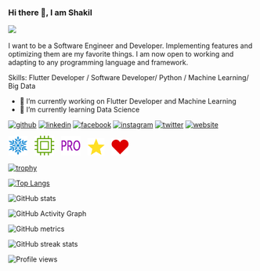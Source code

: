 ### Hi there 👋, I am Shakil 
![](https://camo.githubusercontent.com/ac9dffb526ef7200a223a6ca667df5805de894cb6c2b6697488ef011dd2e67e0/68747470733a2f2f6d69726f2e6d656469756d2e636f6d2f6d61782f323030302f312a2d654c6a5059375547536f51685379573571433667772e676966)

I want to be a Software Engineer and Developer. Implementing features and optimizing them are my favorite things. I am now open to working and adapting to any programming language and framework.

Skills: Flutter Developer /  Software Developer/ Python / Machine Learning/ Big Data

- 🔭 I’m currently working on Flutter Developer and Machine Learning 
- 🌱 I’m currently learning Data Science 


[<img src='https://cdn.jsdelivr.net/npm/simple-icons@3.0.1/icons/github.svg' alt='github' height='40'>](https://github.com/shakil033)  [<img src='https://cdn.jsdelivr.net/npm/simple-icons@3.0.1/icons/linkedin.svg' alt='linkedin' height='40'>](https://www.linkedin.com/in/shakil033/)  [<img src='https://cdn.jsdelivr.net/npm/simple-icons@3.0.1/icons/facebook.svg' alt='facebook' height='40'>](https://www.facebook.com/shakil0333)  [<img src='https://cdn.jsdelivr.net/npm/simple-icons@3.0.1/icons/instagram.svg' alt='instagram' height='40'>](https://www.instagram.com/mohammad____shakil/)  [<img src='https://cdn.jsdelivr.net/npm/simple-icons@3.0.1/icons/twitter.svg' alt='twitter' height='40'>](https://twitter.com/c1_sc0)  [<img src='https://cdn.jsdelivr.net/npm/simple-icons@3.0.1/icons/icloud.svg' alt='website' height='40'>](https://shakil033.github.io/shakil-resume)  

<a href='https://archiveprogram.github.com/'><img src='https://raw.githubusercontent.com/acervenky/animated-github-badges/master/assets/acbadge.gif' width='40' height='40'></a> <a href='https://docs.github.com/en/developers'><img src='https://raw.githubusercontent.com/acervenky/animated-github-badges/master/assets/devbadge.gif' width='40' height='40'></a> <a href='https://github.com/pricing'><img src='https://raw.githubusercontent.com/acervenky/animated-github-badges/master/assets/pro.gif' width='40' height='40'></a> <a href='https://stars.github.com/'><img src='https://raw.githubusercontent.com/acervenky/animated-github-badges/master/assets/starbadge.gif' width='35' height='35'></a> <a href='https://docs.github.com/en/github/supporting-the-open-source-community-with-github-sponsors'><img src='https://raw.githubusercontent.com/acervenky/animated-github-badges/master/assets/sponsorbadge.gif' width='35' height='35'></a> 

[![trophy](https://github-profile-trophy.vercel.app/?username=shakil033)](https://github.com/ryo-ma/github-profile-trophy)

[![Top Langs](https://github-readme-stats.vercel.app/api/top-langs/?username=shakil033)](https://github.com/anuraghazra/github-readme-stats)

![GitHub stats](https://github-readme-stats.vercel.app/api?username=shakil033&show_icons=true&count_private=true)  

![GitHub Activity Graph](https://activity-graph.herokuapp.com/graph?username=shakil033)  

![GitHub metrics](https://metrics.lecoq.io/shakil033)  

![GitHub streak stats](https://github-readme-streak-stats.herokuapp.com/?user=shakil033)  

![Profile views](https://gpvc.arturio.dev/shakil033)  

